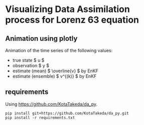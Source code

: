 # Visualizing Data Assimilation process for Lorenz 63 equation

## Animation using plotly
Animation of the time series of the following values:
- true state $ u $
- observation $ y $
- estimate (mean) $ \overline{v} $ by EnKF
- estimate (ensemble) $ v^{(k)} $ by EnKF


## requirements
Using https://github.com/KotaTakeda/da_py.
```
pip install git+https://github.com/KotaTakeda/da_py.git
pip install -r requirements.txt
```